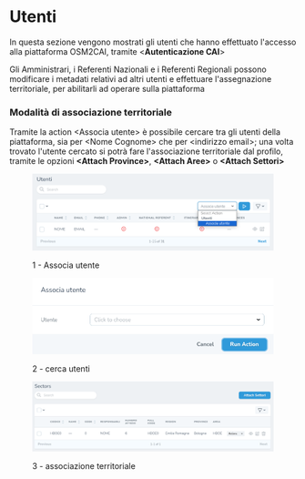 # Utenti

In questa sezione vengono mostrati gli utenti che hanno effettuato l'accesso alla piattaforma OSM2CAI, tramite <**Autenticazione CAI**>

Gli Amministrari, i Referenti Nazionali e i Referenti Regionali possono modificare i metadati relativi ad altri utenti e effettuare l'assegnazione territoriale, per abilitarli ad operare sulla piattaforma

### Modalità di associazione territoriale

Tramite la action \<Associa utente> è possibile cercare tra gli utenti della piattaforma, sia per \<Nome Cognome> che per \<indirizzo email>; una volta trovato l'utente cercato si potrà fare l'associazione territoriale dal profilo, tramite le opzioni **\<Attach Province>**, **\<Attach Aree>** o **\<Attach Settori>**

<figure><img src="../../.gitbook/assets/image (26).png" alt=""><figcaption><p>1 - Associa utente</p></figcaption></figure>

<figure><img src="../../.gitbook/assets/image (4).png" alt=""><figcaption><p>2 - cerca utenti</p></figcaption></figure>

<figure><img src="../../.gitbook/assets/image (28).png" alt=""><figcaption><p>3 - associazione territoriale</p></figcaption></figure>
